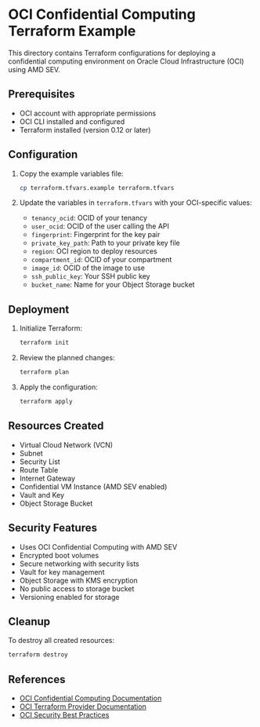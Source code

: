 # OCI Confidential Computing Terraform Example

This directory contains Terraform configurations for deploying a confidential computing environment on Oracle Cloud Infrastructure (OCI) using AMD SEV.

## Prerequisites

- OCI account with appropriate permissions
- OCI CLI installed and configured
- Terraform installed (version 0.12 or later)

## Configuration

1. Copy the example variables file:
   ```bash
   cp terraform.tfvars.example terraform.tfvars
   ```

2. Update the variables in `terraform.tfvars` with your OCI-specific values:
   - `tenancy_ocid`: OCID of your tenancy
   - `user_ocid`: OCID of the user calling the API
   - `fingerprint`: Fingerprint for the key pair
   - `private_key_path`: Path to your private key file
   - `region`: OCI region to deploy resources
   - `compartment_id`: OCID of your compartment
   - `image_id`: OCID of the image to use
   - `ssh_public_key`: Your SSH public key
   - `bucket_name`: Name for your Object Storage bucket

## Deployment

1. Initialize Terraform:
   ```bash
   terraform init
   ```

2. Review the planned changes:
   ```bash
   terraform plan
   ```

3. Apply the configuration:
   ```bash
   terraform apply
   ```

## Resources Created

- Virtual Cloud Network (VCN)
- Subnet
- Security List
- Route Table
- Internet Gateway
- Confidential VM Instance (AMD SEV enabled)
- Vault and Key
- Object Storage Bucket

## Security Features

- Uses OCI Confidential Computing with AMD SEV
- Encrypted boot volumes
- Secure networking with security lists
- Vault for key management
- Object Storage with KMS encryption
- No public access to storage bucket
- Versioning enabled for storage

## Cleanup

To destroy all created resources:
```bash
terraform destroy
```

## References

- [OCI Confidential Computing Documentation](https://docs.oracle.com/en-us/iaas/Content/security/confidential-computing.htm)
- [OCI Terraform Provider Documentation](https://registry.terraform.io/providers/oracle/oci/latest/docs)
- [OCI Security Best Practices](https://docs.oracle.com/en-us/iaas/Content/Security/Reference/security_best_practices.htm) 